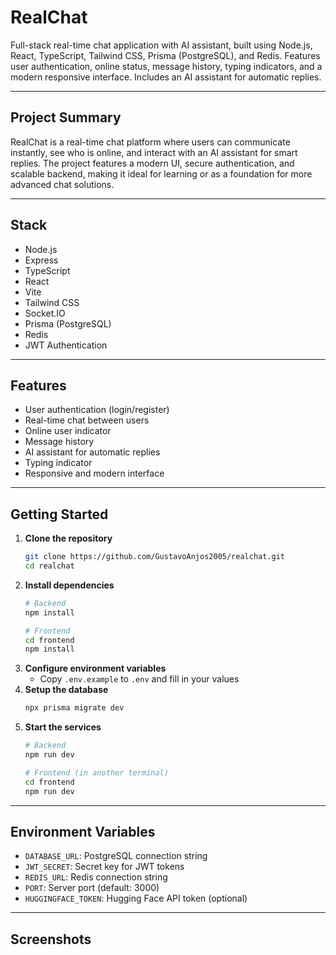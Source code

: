 # RealChat

Full-stack real-time chat application with AI assistant, built using Node.js, React, TypeScript, Tailwind CSS, Prisma (PostgreSQL), and Redis. Features user authentication, online status, message history, typing indicators, and a modern responsive interface. Includes an AI assistant for automatic replies.

---

## Project Summary

RealChat is a real-time chat platform where users can communicate instantly, see who is online, and interact with an AI assistant for smart replies. The project features a modern UI, secure authentication, and scalable backend, making it ideal for learning or as a foundation for more advanced chat solutions.

---

## Stack

- Node.js
- Express
- TypeScript
- React
- Vite
- Tailwind CSS
- Socket.IO
- Prisma (PostgreSQL)
- Redis
- JWT Authentication

---

## Features

- User authentication (login/register)
- Real-time chat between users
- Online user indicator
- Message history
- AI assistant for automatic replies
- Typing indicator
- Responsive and modern interface

---

## Getting Started

1. **Clone the repository**
   ```bash
   git clone https://github.com/GustavoAnjos2005/realchat.git
   cd realchat
   ```
2. **Install dependencies**
   ```bash
   # Backend
   npm install

   # Frontend
   cd frontend
   npm install
   ```
3. **Configure environment variables**
   - Copy `.env.example` to `.env` and fill in your values
4. **Setup the database**
   ```bash
   npx prisma migrate dev
   ```
5. **Start the services**
   ```bash
   # Backend
   npm run dev

   # Frontend (in another terminal)
   cd frontend
   npm run dev
   ```

---

## Environment Variables

- `DATABASE_URL`: PostgreSQL connection string
- `JWT_SECRET`: Secret key for JWT tokens
- `REDIS_URL`: Redis connection string
- `PORT`: Server port (default: 3000)
- `HUGGINGFACE_TOKEN`: Hugging Face API token (optional)

---

## Screenshots

<!-- Add your screenshots here if desired -->